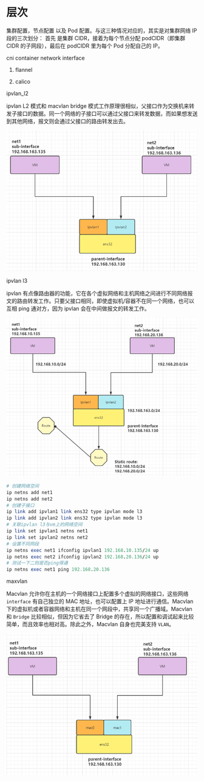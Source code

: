 # 层次

集群配置，节点配置 以及 Pod 配置。与这三种情况对应的，其实是对集群网络 IP 段的三次划分：
首先 是集群 CIDR，接着为每个节点分配 podCIDR（即集群 CIDR 的子网段），最后在
podCIDR 里为每个 Pod 分配自己的 IP。

cni container network interface

1. flannel

2. calico

ipvlan_l2

ipvlan L2 模式和 macvlan bridge 模式工作原理很相似，父接口作为交换机来转发子接口的数据。同一个网络的子接口可以通过父接口来转发数据，而如果想发送到其他网络，报文则会通过父接口的路由转发出去。

![](ipvlan_l2.png)

ipvlan l3

ipvlan 有点像路由器的功能，它在各个虚拟网络和主机网络之间进行不同网络报文的路由转发工作。只要父接口相同，即使虚拟机/容器不在同一个网络，也可以互相 ping 通对方，因为 ipvlan 会在中间做报文的转发工作。

![](ipvlan_l3.png)

```perl
# 创建网络空间
ip netns add net1
ip netns add net2
# 创建子接口
ip link add ipvlan1 link ens32 type ipvlan mode l3
ip link add ipvlan2 link ens32 type ipvlan mode l3
# 关联ipvlan l3与vm上的网络空间
ip link set ipvlan1 netns net1
ip link set ipvlan2 netns net2
# 设置不同网段
ip netns exec net1 ifconfig ipvlan1 192.168.10.135/24 up
ip netns exec net2 ifconfig ipvlan2 192.168.20.136/24 up
# 测试一下二则是否ping得通
ip netns exec net1 ping 192.168.20.136
```

maxvlan

Macvlan 允许你在主机的一个网络接口上配置多个虚拟的网络接口，这些网络 `interface` 有自己独立的 MAC 地址，也可以配置上 IP 地址进行通信。Macvlan 下的虚拟机或者容器网络和主机在同一个网段中，共享同一个广播域。Macvlan 和 `Bridge` 比较相似，但因为它省去了 Bridge 的存在，所以配置和调试起来比较简单，而且效率也相对高。除此之外，Macvlan 自身也完美支持 `VLAN`。

![](macvlan.png)

```perl

```

